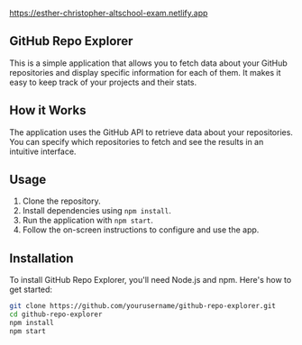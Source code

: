 https://esther-christopher-altschool-exam.netlify.app

## GitHub Repo Explorer

This is a simple application that allows you to fetch data about your GitHub repositories and display specific information for each of them. It makes it easy to keep track of your projects and their stats.

## How it Works

The application uses the GitHub API to retrieve data about your repositories. You can specify which repositories to fetch and see the results in an intuitive interface.

## Usage

1. Clone the repository.
2. Install dependencies using `npm install`.
3. Run the application with `npm start`.
4. Follow the on-screen instructions to configure and use the app.

## Installation

To install GitHub Repo Explorer, you'll need Node.js and npm. Here's how to get started:

```bash
git clone https://github.com/yourusername/github-repo-explorer.git
cd github-repo-explorer
npm install
npm start
